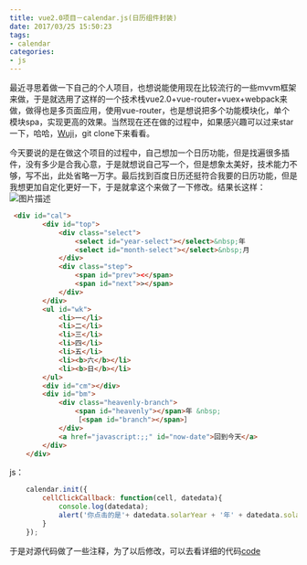 ```yaml
---
title: vue2.0项目－calendar.js(日历组件封装)
date: 2017/03/25 15:50:23
tags:
- calendar
categories:
- js
---
```

最近寻思着做一下自己的个人项目，也想说能使用现在比较流行的一些mvvm框架来做，于是就选用了这样的一个技术栈vue2.0+vue-router+vuex+webpack来做，做得也是多页面应用，使用vue-router，也是想说把多个功能模块化，单个模块spa，实现更高的效果。当然现在还在做的过程中，如果感兴趣可以过来star一下，哈哈，[Wuji](https://github.com/xiaobinwu/Wuji)，git clone下来看看。

今天要说的是在做这个项目的过程中，自己想加一个日历功能，但是找遍很多插件，没有多少是合我心意，于是就想说自己写一个，但是想象太美好，技术能力不够，写不出，此处省略一万字。最后找到百度日历还挺符合我要的日历功能，但是我想更加自定化更好一下，于是就拿这个来做了一下修改。结果长这样：
![图片描述](http://bin-blog.oss-cn-shenzhen.aliyuncs.com/calendar/1.jpg)



```html
 <div id="cal">
        <div id="top">
            <div class="select">
                <select id="year-select"></select>&nbsp;年
                <select id="month-select"></select>&nbsp;月
            </div>
            <div class="step">
                <span id="prev"><</span>
                <span id="next">></span>
            </div>
        </div>
        <ul id="wk">
            <li>一</li>
            <li>二</li>
            <li>三</li>
            <li>四</li>
            <li>五</li>
            <li><b>六</b></li>
            <li><b>日</b></li>
        </ul>
        <div id="cm"></div>
        <div id="bm">
            <div class="heavenly-branch">
                <span id="heavenly"></span>年 &nbsp;
                ［<span id="branch"></span>］
            </div>
            <a href="javascript:;;" id="now-date">回到今天</a>
        </div>
    </div>
```
js：

```javascript
    calendar.init({
        cellClickCallback: function(cell, datedata){
            console.log(datedata);
            alert('你点击的是'+ datedata.solarYear + '年' + datedata.solarMonth + '月' + datedata.solarDate + '日');
        }
    });
```
于是对源代码做了一些注释，为了以后修改，可以去看详细的代码[code](https://github.com/xiaobinwu/MyResourceLibrary/tree/master/calendar.js)